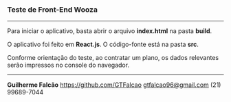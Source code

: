### Teste de Front-End Wooza
------------

Para iniciar o aplicativo, basta abrir o arquivo **index.html** na pasta **build**.

O aplicativo foi feito em **React.js**. O código-fonte está na pasta **src**.

Conforme orientação do teste, ao contratar um plano, os dados relevantes serão impressos no console do navegador.

------------
**Guilherme Falcão**
https://github.com/GTFalcao
gtfalcao96@gmail.com
(21) 99689-7044